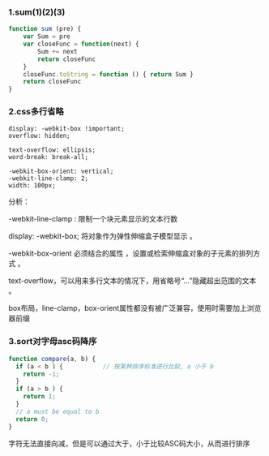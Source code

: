 ### 1.sum(1)(2)(3)

```javascript
function sum (pre) {
    var Sum = pre
    var closeFunc = function(next) {
        Sum += next
        return closeFunc
    }
    closeFunc.toString = function () { return Sum }
    return closeFunc
}
```

### 2.css多行省略

```code
display: -webkit-box !important;
overflow: hidden;

text-overflow: ellipsis;
word-break: break-all;

-webkit-box-orient: vertical;
-webkit-line-clamp: 2;
width: 100px;
```

分析：

-webkit-line-clamp : 限制一个块元素显示的文本行数

display: -webkit-box; 将对象作为弹性伸缩盒子模型显示 。

-webkit-box-orient 必须结合的属性 ，设置或检索伸缩盒对象的子元素的排列方式 。

text-overflow，可以用来多行文本的情况下，用省略号“...”隐藏超出范围的文本 。

box布局，line-clamp，box-orient属性都没有被广泛兼容，使用时需要加上浏览器前缀

### 3.sort对字母asc码降序

```javascript
function compare(a, b) {
  if (a < b ) {           // 按某种排序标准进行比较, a 小于 b
    return -1;
  }
  if (a > b ) {
    return 1;
  }
  // a must be equal to b
  return 0;
}
```

字符无法直接向减，但是可以通过大于，小于比较ASC码大小，从而进行排序